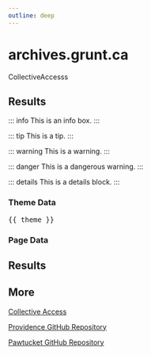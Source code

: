 ```yaml
---
outline: deep
---
```


# archives.grunt.ca

CollectiveAccesss

## Results

::: info
This is an info box.
:::

::: tip
This is a tip.
:::

::: warning
This is a warning.
:::

::: danger
This is a dangerous warning.
:::

::: details
This is a details block.
:::

### Theme Data
<pre>{{ theme }}</pre>

### Page Data

## Results

## More

[Collective Access](https://www.collectiveaccess.org/)

[Providence GitHub Repository](https://github.com/collectiveaccess/providence)

[Pawtucket GitHub Repository](https://github.com/collectiveaccess/pawtucket2/tree/develop)